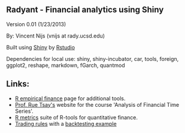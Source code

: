 ## Radyant - Financial analytics using Shiny

Version 0.01 (1/23/2013)

By: Vincent Nijs (vnijs at rady.ucsd.edu)

Built using [Shiny](http://www.rstudio.com/shiny/) by [Rstudio](http://www.rstudio.com/)

Dependencies for local use: shiny, shiny-incubator, car, tools, foreign, ggplot2, reshape, markdown, fGarch, quantmod

## Links:
- [R empirical finance](http://cran.r-project.org/web/views/Finance.html) page for additional tools.
- [Prof. Rue Tsay's](http://faculty.chicagobooth.edu/ruey.tsay/teaching/bs41202/sp2012/) website for the course 'Analysis of Financial Time Series'.
- [R metrics](https://www.rmetrics.org/) suite of R-tools for quantitative finance.
- [Trading rules](http://cran.r-project.org/web/packages/TTR/) with a [backtesting example](http://blog.fosstrading.com/2011/03/how-to-backtest-strategy-in-r.html)